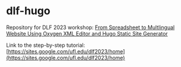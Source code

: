 # dlf-hugo
 Repository for DLF 2023 workshop: [From Spreadsheet to Multlingual Website Using Oxygen XML Editor and Hugo Static Site Generator](https://sched.co/1On4f)
 
Link to the step-by-step tutorial: [https://sites.google.com/ufl.edu/dlf2023/home](https://sites.google.com/ufl.edu/dlf2023/home)
